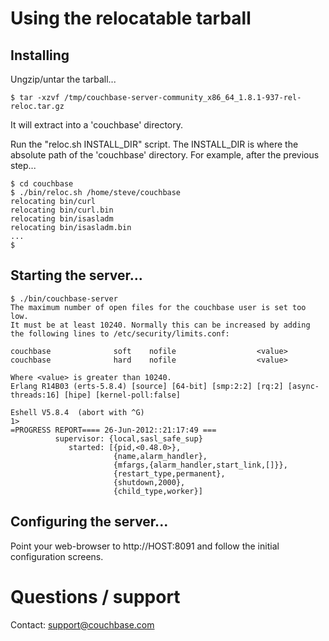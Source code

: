 # Using the relocatable tarball

## Installing

Ungzip/untar the tarball...

    $ tar -xzvf /tmp/couchbase-server-community_x86_64_1.8.1-937-rel-reloc.tar.gz

It will extract into a 'couchbase' directory.

Run the "reloc.sh INSTALL_DIR" script.  The INSTALL_DIR is where the
absolute path of the 'couchbase' directory.  For example, after the
previous step...

    $ cd couchbase
    $ ./bin/reloc.sh /home/steve/couchbase
    relocating bin/curl
    relocating bin/curl.bin
    relocating bin/isasladm
    relocating bin/isasladm.bin
    ...
    $

## Starting the server...

    $ ./bin/couchbase-server
    The maximum number of open files for the couchbase user is set too low.
    It must be at least 10240. Normally this can be increased by adding
    the following lines to /etc/security/limits.conf:
    
    couchbase              soft    nofile                  <value>
    couchbase              hard    nofile                  <value>
    
    Where <value> is greater than 10240.
    Erlang R14B03 (erts-5.8.4) [source] [64-bit] [smp:2:2] [rq:2] [async-threads:16] [hipe] [kernel-poll:false]
    
    Eshell V5.8.4  (abort with ^G)
    1>
    =PROGRESS REPORT==== 26-Jun-2012::21:17:49 ===
              supervisor: {local,sasl_safe_sup}
                 started: [{pid,<0.48.0>},
                           {name,alarm_handler},
                           {mfargs,{alarm_handler,start_link,[]}},
                           {restart_type,permanent},
                           {shutdown,2000},
                           {child_type,worker}]

## Configuring the server...

Point your web-browser to http://HOST:8091 and follow the initial
configuration screens.

# Questions / support

Contact: support@couchbase.com
